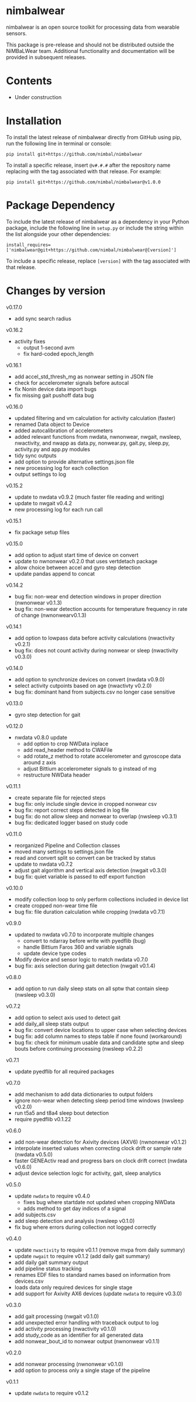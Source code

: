 # nimbalwear

nimbalwear is an open source toolkit for processing data from wearable sensors.

This package is pre-release and should not be distributed outside the NiMBaLWear team. Additional functionality and 
documentation will be provided in subsequent releases.

# Contents

- Under construction

# Installation

To install the latest release of nimbalwear directly from GitHub using pip, run the following line in terminal or 
console:

`pip install git+https://github.com/nimbal/nimbalwear`

To install a specific release, insert `@v#.#.#` after the repository name replacing with the tag associated with that 
release. For example:

`pip install git+https://github.com/nimbal/nimbalwear@v1.0.0`

# Package Dependency

To include the latest release of nimbalwear as a dependency in your Python package, include the following line in 
`setup.py` or include the string within the list alongside your other dependencies:

`install_requires=['nimbalwear@git+https://github.com/nimbal/nimbalwear@[version]']`

To include a specific release, replace `[version]` with the tag associated with that release.

# Changes by version

v0.17.0
- add sync search radius

v0.16.2
- activity fixes
  - output 1-second avm
  - fix hard-coded epoch_length

v0.16.1
- add accel_std_thresh_mg as nonwear setting in JSON file
- check for accelerometer signals before autocal
- fix Nonin device data import bugs
- fix missing gait pushoff data bug

v0.16.0
- updated filtering and vm calculation for activity calculation (faster)
- renamed Data object to Device
- added autocalibration of accelerometers
- added relevant functions from  nwdata, nwnonwear, nwgait, nwsleep, nwactivity, and nwapp as data.py, nonwear.py, 
gait.py, sleep.py, activity.py and app.py modules
- tidy sync outputs
- add option to provide alternative settings.json file
- new processing log for each collection
- output settings to log

v0.15.2
- update to nwdata v0.9.2 (much faster file reading and writing)
- update to nwgait v0.4.2
- new processing log for each run call

v0.15.1
- fix package setup files

v0.15.0
- add option to adjust start time of device on convert
- update to nwnonwear v0.2.0 that uses vertdetach package
- allow choice between accel and gyro step detection
- update pandas append to concat

v0.14.2
- bug fix: non-wear end detection windows in proper direction (nwnonwear v0.1.3)
- bug fix: non-wear detection accounts for temperature frequency in rate of change (nwnonwearv0.1.3)

v0.14.1
- add option to lowpass data before activity calculations (nwactivity v0.2.1)
- bug fix: does not count activity during nonwear or sleep (nwactivity v0.3.0)

v0.14.0
- add option to synchronize devices on convert (nwdata v0.9.0)
- select activity cutpoints based on age (nwactivty v0.2.0)
- bug fix: dominant hand from subjects.csv no longer case sensitive

v0.13.0
- gyro step detection for gait

v0.12.0
- nwdata v0.8.0 update
  - add option to crop NWData inplace
  - add read_header method to CWAFile
  - add rotate_z method to rotate accelerometer and gyroscope data around z axis
  - adjust Bittium accelerometer signals to g instead of mg
  - restructure NWData header
  
v0.11.1
- create separate file for rejected steps
- bug fix: only include single device in cropped nonwear csv
- bug fix: report correct steps detected in log file
- bug fix: do not allow sleep and nonwear to overlap (nwsleep v0.3.1)
- bug fix: dedicated logger based on study code

v0.11.0
- reorganized Pipeline and Collection classes
- moved many settings to settings.json file
- read and convert split so convert can be tracked by status
- update to nwdata v0.7.2
- adjust gait algorithm and vertical axis detection (nwgait v0.3.0)  
- bug fix: quiet variable is passed to edf export function

v0.10.0
- modify collection loop to only perform collections included in device list
- create cropped non-wear time file
- bug fix: file duration calculation while cropping (nwdata v0.7.1)

v0.9.0
- updated to nwdata v0.7.0 to incorporate multiple changes
  - convert to ndarray  before write with pyedflib (bug)
  - handle Bittium Faros 360 and variable signals
  - update device type codes
- Modify device and sensor logic to match nwdata v0.7.0
- bug fix: axis selection during gait detection (nwgait v0.1.4)

v0.8.0
- add option to run daily sleep stats on all sptw that contain sleep (nwsleep v0.3.0)

v0.7.2
- add option to select axis used to detect gait
- add daily_all sleep stats output
- bug fix: convert device locations to upper case when selecting devices
- bug fix: add column names to steps table if none found (workaround)
- bug fix: check for minimum usable data and candidate sptw and sleep bouts before continuing processing (nwsleep v0.2.2)

v0.7.1
- update pyedflib for all required packages

v0.7.0
- add mechanism to add data dictionaries to output folders
- ignore non-wear when detecting sleep period time windows (nwsleep v0.2.0)
- run t5a5 and t8a4 sleep bout detection
- require pyedflib v0.1.22

v0.6.0
- add non-wear detection for Axivity devices (AXV6) (nwnonwear v0.1.2)
- interpolate inserted values when correcting clock drift or sample rate (nwdata v0.5.0)
- faster GENEActiv read and progress bars on clock drift correct (nwdata v0.6.0)
- adjust device selection logic for activity, gait, sleep analytics

v0.5.0
- update `nwdata` to require v0.4.0
    - fixes bug where startdate not updated when cropping NWData
    - adds method to get day indices of a signal
- add subjects.csv
- add sleep detection and analysis (nwsleep v0.1.0)
- fix bug where errors during collection not logged correctly

v0.4.0
- update `nwactivity` to require v0.1.1 (remove mvpa from daily summary)
- update `nwgait` to require v0.1.2 (add daily gait summary)
- add daily gait summary output
- add pipeline status tracking
- renames EDF files to standard names based on information from devices.csv
- loads data only required devices for single stage
- add support for Axivity AX6 devices (update `nwdata` to require v0.3.0)

v0.3.0
- add gait processing (nwgait v0.1.0)
- add unexpected error handling with traceback output to log
- add activity processing (nwactivity v0.1.0)
- add study_code as an identifier for all generated data
- add nonwear_bout_id to nonwear output (nwnonwear v0.1.1)

v0.2.0
- add nonwear processing (nwnonwear v0.1.0)
- add option to process only a single stage of the pipeline

v0.1.1
- update `nwdata` to require v0.1.2